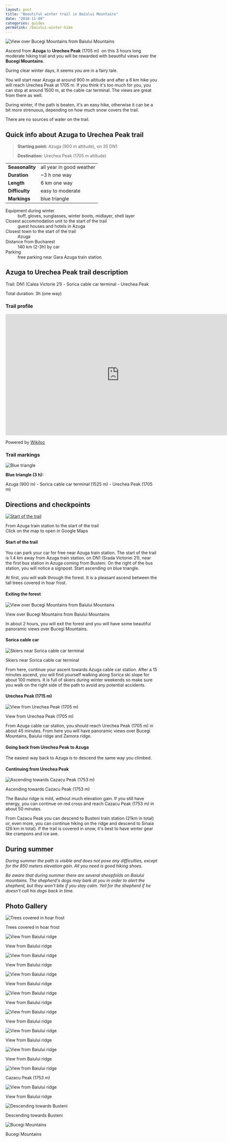 ```yaml
---
layout: post
title: "Beautiful winter trail in Baiului Mountains"
date: "2018-11-09"
categories: guides
permalink: /baiului-winter-hike
---
```

![View over Bucegi Mountains from Baiului Mountains](images/IMG_20180210_112500-e1541801616364.jpg)

Ascend from **Azuga** to **Urechea Peak** (1705 m)  on this 3 hours long moderate hiking trail and you will be rewarded with beautiful views over the **Bucegi Mountains**.

During clear winter days, it seems you are in a fairy tale.

You will start near Azuga at around 900 m altitude and after a 6 km hike you will reach Urechea Peak at 1705 m. If you think it's too much for you, you can stop at around 1500 m, at the cable car terminal. The views are great from there as well.

During winter, if the path is beaten, it's an easy hike, otherwise it can be a bit more strenuous, depending on how much snow covers the trail.

There are no sources of water on the trail.

## Quick info about Azuga to Urechea Peak trail

> **Starting point:** Azuga (900 m altitude), on 35 DN1 
>
> **Destination:** Urechea Peak (1705 m altitude)



|         |           |
|:-------------|:------------------|
| **Seasonality**  | all year in good weather  |
| **Duration** | ~3 h one way    |
| **Length**           | 6 km one way    |
| **Difficulty**           | easy to moderate |
| **Markings**           | blue triangle |


<dl>
<dt>Equipment during winter</dt>
<dd>buff, gloves, sunglasses, winter boots, midlayer, shell layer</dd>
<dt>Closest accommodation unit to the start of the trail</dt>
<dd>guest houses and hotels in Azuga</dd>
<dt>Closest town to the start of the trail</dt>
<dd>Azuga</dd>
<dt>Distance from Bucharest</dt>
<dd>140 km (2-3h) by car</dd>  
<dt>Parking</dt>
<dd>free parking near Gara Azuga train station</dd>
</dl>


 


## Azuga to Urechea Peak trail description

Trail: DN1 (Calea Victorie 21) - Sorica cable car terminal - Urechea Peak

Total duration: 3h (one way)

### Trail profile

<iframe frameborder="0" scrolling="no" src="https://www.wikiloc.com/wikiloc/spatialArtifacts.do?event=view&amp;id=34780082&amp;measures=on&amp;metricunits=on&amp;title=off&amp;near=off&amp;images=off&amp;maptype=H" width="750" height="400"></iframe>

Powered by [Wikiloc](https://www.wikiloc.com)

### Trail markings

![Blue triangle](images/blue-triangle.png)

**Blue triangle (3 h):**

Azuga (900 m) - Sorica cable car terminal (1525 m) - Urechea Peak (1705 m)

## Directions and checkpoints

[![Start of the trail](images/baiului-start-of-the-trail.png)](https://goo.gl/maps/TTXBEkvnjim)

From Azuga train station to the start of the trail  
Click on the map to open in Google Maps

#### Start of the trail

You can park your car for free near Azuga train station. The start of the trail is 1.4 km away from Azuga train station, on DN1 (Srada Victoriei 21), near the first bus station in Azuga coming from Busteni. On the right of the bus station, you will notice a signpost. Start ascending on blue triangle.

At first, you will walk through the forest. It is a pleasant ascend between the tall trees covered in hoar frost.

#### Exiting the forest

![View over Bucegi Mountains from Baiului Mountains](images/baiului/IMG_20180210_112500-e1541801616364.jpg)

View over Bucegi Mountains from Baiului Mountains

In about 2 hours, you will exit the forest and you will have some beautiful panoramic views over Bucegi Mountains.

#### **Sorica cable car**

![Skiers near Sorica cable car terminal](images/baiului/IMG_20180210_114639-e1541801654301.jpg)

Skiers near Sorica cable car terminal

From here, continue your ascent towards Azuga cable car station. After a 15 minutes ascend, you will find yourself walking along Sorica ski slope for about 100 meters. It is full of skiers during winter weekends so make sure you walk on the right side of the path to avoid any potential accidents.

#### **Urechea Peak** (1715 m)

![View from Urechea Peak (1705 m)](images/baiului/IMG_20180210_123300-e1541801676961.jpg)

View from Urechea Peak (1705 m)

From Azuga cable car station, you should reach Urechea Peak (1705 m) in about 45 minutes. From here you will have panoramic views over Bucegi Mountains, Baiului ridge and Zamora ridge.

#### **Going back from Urechea Peak to Azuga**

The easiest way back to Azuga is to descend the same way you climbed.

#### **Continuing from Urechea Peak**

![Ascending towards Cazacu Peak (1753 m)](images/baiului/IMG_20180210_141741-e1541801691378.jpg)

Ascending towards Cazacu Peak (1753 m)

The Baiului ridge is mild, without much elevation gain. If you still have energy, you can continue on red cross and reach Cazacu Peak (1753 m) in about 50 minutes.

From Cazacu Peak you can descend to Busteni train station (21km in total) or, even more, you can continue hiking on the ridge and descend to Sinaia (26 km in total). If the trail is covered in snow, it's best to have winter gear like crampons and ice axe.

## During summer

_During summer the path is visible and does not pose any difficulties, except for the 850 meters elevation gain. All you need is good hiking shoes._

_Be aware that during summer there are several sheepfolds on Baiului mountains. The shepherd's dogs may bark at you in order to alert the shepherd, but they won't bite if you stay calm. Yell for the shepherd if he doesn't call his dogs back in time._

## Photo Gallery

![Trees covered in hoar frost](images/baiului/IMG_20180210_1050152-1024x768.jpg)

Trees covered in hoar frost

![View from Baiului ridge](images/baiului/IMG_20180210_112929-e1541801710426.jpg)

View from Baiului ridge

![View from Baiului ridge](images/baiului/IMG_20180210_113223-e1541801729554.jpg)

View from Baiului ridge

![View from Baiului ridge](images/baiului/IMG_20180210_122803-e1541801747961.jpg)

View from Baiului ridge

![View from Baiului ridge](images/baiului/IMG_20180210_123013-e1541801767740.jpg)

View from Baiului ridge

![View from Baiului ridge](images/baiului/IMG_20180210_123202-e1541801784942.jpg)

View from Baiului ridge

![View from Baiului ridge](images/baiului/IMG_20180210_123919-e1541801799829.jpg)

View from Baiului ridge

![View from Baiului ridge](images/baiului/IMG_20180210_125752-e1541801814216.jpg)

View from Baiului ridge

![View from Baiului ridge](images/baiului/IMG_20180210_130321-e1541801831547.jpg)

Cazacu Peak (1753 m)

![View from Baiului ridge](images/baiului/IMG_20180210_141619-e1541801850817.jpg)

View from Baiului ridge

![Descending towards Busteni](images/baiului/IMG_20180210_142758-e1541801870334.jpg)

Descending towards Busteni

![Bucegi Mountains](images/baiului/IMG_20180210_163556-e1541801886446-1024x768.jpg)

Bucegi Mountains
